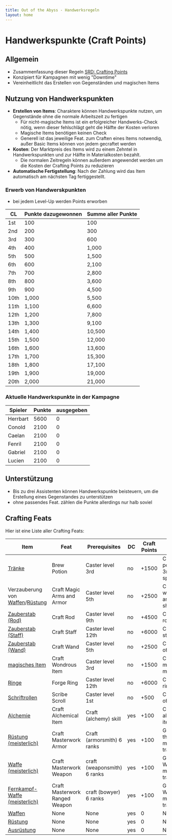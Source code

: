```yaml
---
title: Out of the Abyss - Handwerksregeln
layout: home
---
```


# Handwerkspunkte (Craft Points)

## Allgemein
- Zusammenfassung dieser Regeln [SRD: Crafting Points](https://www.d20srd.org/srd/variant/buildingCharacters/craftPoints.htm)
- Konzipiert für Kampagnen mit wenig "Downtime"
- Vereinheitlicht das Erstellen von Gegenständen und magischen Items

## Nutzung von Handwerkspunkten
- **Erstellen von Items**: Charaktere können Handwerkspunkte nutzen, um Gegenstände ohne die normale Arbeitszeit zu fertigen
    - Für nicht-magische Items ist ein erfolgreicher Handwerks-Check nötig, wenn dieser fehlschlägt geht die Hälfte der Kosten verloren
    - Magische Items benötigen keinen Check
    - Generell ist das jeweilige Feat. zum Craften eines Items notwendig, außer Basic Items können von jedem gecraftet werden
- **Kosten**: Der Marktpreis des Items wird zu einem Zehntel in Handwerkspunkten und zur Hälfte in Materialkosten bezahlt.
    - Die normalen Zeitregeln können außerdem angewendet werden um die Kosten der Crafting Points zu reduzieren
- **Automatische Fertigstellung**: Nach der Zahlung wird das Item automatisch am nächsten Tag fertiggestellt.

### Erwerb von Handwerskpunkten

- bei jedem Level-Up werden Points erworben

| CL   | Punkte dazugewonnen | Summe aller Punkte  |
|------|---------------------|---------------------|
| 1st  | 100                 | 100                 |
| 2nd  | 200                 | 300                 |
| 3rd  | 300                 | 600                 |
| 4th  | 400                 | 1,000               |
| 5th  | 500                 | 1,500               |
| 6th  | 600                 | 2,100               |
| 7th  | 700                 | 2,800               |
| 8th  | 800                 | 3,600               |
| 9th  | 900                 | 4,500               |
| 10th | 1,000               | 5,500               |
| 11th | 1,100               | 6,600               |
| 12th | 1,200               | 7,800               |
| 13th | 1,300               | 9,100               |
| 14th | 1,400               | 10,500              |
| 15th | 1,500               | 12,000              |
| 16th | 1,600               | 13,600              |
| 17th | 1,700               | 15,300              |
| 18th | 1,800               | 17,100              |
| 19th | 1,900               | 19,000              |
| 20th | 2,000               | 21,000              |

### Aktuelle Handwerkspunkte in der Kampagne

| Spieler  | Punkte | ausgegeben |
|----------|--------|------------|
| Herrbart | 5600   | 0          |
| Conold   | 2100   | 0          |
| Caelan   | 2100   | 0          |
| Fenril   | 2100   | 0          |
| Gabriel  | 2100   | 0          |
| Lucien   | 2100   | 0          |

## Unterstützung
- Bis zu drei Assistenten können Handwerkspunkte beisteuern, um die Erstellung eines Gegenstandes zu unterstützen
- ohne passendes Feat. zählen die Punkte allerdings nur halb soviel

## Crafting Feats
Hier ist eine Liste aller Crafting Feats:

| Item                            | Feat                           | Prerequisites               | DC  | Craft Points | Benefits                                                   |
|---------------------------------|--------------------------------|-----------------------------|-----|--------------|------------------------------------------------------------|
| [Tränke](https://www.d20srd.org/srd/magicItems/potionsAndOils.htm) | Brew Potion                    | Caster level 3rd            | no  | +1500        | Create potions up to 3rd-level spells.                     |
| Verzauberung von [Waffen](https://www.d20srd.org/srd/magicItems/magicWeapons.htm)/[Rüstung](https://www.d20srd.org/srd/magicItems/magicArmor.htm) | Craft Magic Arms and Armor     | Caster level 5th            | no  | +2500        | Create magic weapons, armor, and shields.                  |
| [Zauberstab (Rod)](https://www.d20srd.org/srd/magicItems/rods.htm) | Craft Rod                      | Caster level 9th            | no  | +4500        | Create magic rods.                                         |
| [Zauberstab (Staff)](https://www.d20srd.org/srd/magicItems/staffs.htm) | Craft Staff                    | Caster level 12th           | no  | +6000        | Create magic staffs.                                       |
| [Zauberstab (Wand)](https://www.d20srd.org/srd/magicItems/wands.htm) | Craft Wand                     | Caster level 5th            | no  | +2500        | Create wands of spells.                                    |
| [magisches Item](https://www.d20srd.org/srd/magicItems/wondrousItems.htm) | Craft Wondrous Item            | Caster level 3rd            | no  | +1500        | Create miscellaneous magic items.                          |
| [Ringe](https://www.d20srd.org/srd/magicItems/rings.htm) | Forge Ring                     | Caster level 12th           | no  | +6000        | Create magic rings.                                        |
| [Schriftrollen](https://www.d20srd.org/srd/magicItems/scrolls.htm) | Scribe Scroll                  | Caster level 1st            | no  | +500         | Create scrolls of spells.                                  |
| [Alchemie](https://www.d20srd.org/srd/equipment/goodsAndServices.htm#specialSubstancesAndItems) | Craft Alchemical Item          | Craft (alchemy) skill       | yes | +100         | Create alchemical items.                                   |
| [Rüstung (meisterlich)](https://www.d20srd.org/srd/equipment/armor.htm#masterworkArmor) | Craft Masterwork Armor         | Craft (armorsmith) 6 ranks  | yes | +100         | Give Armor the masterwork trait.                           |
| [Waffe (meisterlich)](https://www.d20srd.org/srd/equipment/weapons.htm#masterworkWeapons) | Craft Masterwork Weapon        | craft (weaponsmith) 6 ranks | yes | +100         | Give Melee Weapons the masterwork trait.                   |
| [Fernkampf-Waffe (meisterlich)](https://www.d20srd.org/srd/equipment/weapons.htm#masterworkWeapons) | Craft Masterwork Ranged Weapon | craft (bowyer) 6 ranks      | yes | +100         | Give Ranged Weapons the masterwork trait.                  |
| [Waffen](https://www.d20srd.org/srd/equipment/weapons.htm#weaponDescriptions) | None                           | None                        | yes | 0            | None                                                       |
| [Rüstung](https://www.d20srd.org/srd/equipment/armor.htm#armorDescriptions) | None                           | None                        | yes | 0            | None                                                       |
| [Ausrüstung](https://www.d20srd.org/srd/equipment/goodsAndServices.htm#adventuringGear) | None                           | None                        | yes | 0            | None                                                       |
